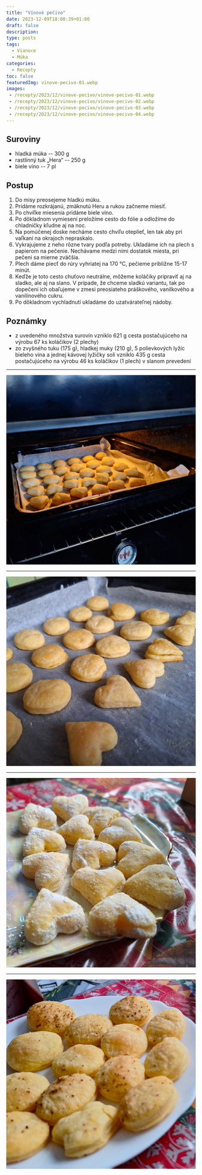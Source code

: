```yaml
---
title: "Vínové pečivo"
date: 2023-12-09T18:08:39+01:00
draft: false
description:
type: posts
tags:
  - Vianoce
  - Múka
categories:
  - Recepty
toc: false
featuredImg: vinove-pecivo-01.webp
images:
 - /recepty/2023/12/vinove-pecivo/vinove-pecivo-01.webp
 - /recepty/2023/12/vinove-pecivo/vinove-pecivo-02.webp
 - /recepty/2023/12/vinove-pecivo/vinove-pecivo-03.webp
 - /recepty/2023/12/vinove-pecivo/vinove-pecivo-04.webp
---
```


## Suroviny

- hladká múka -- 300 g
- rastlinný tuk „Hera“ -- 250 g
- biele víno -- 7 pl

## Postup

1. Do misy preosejeme hladkú múku.
2. Pridáme rozkrájanú, zmäknutú Heru a rukou začneme miesiť.
3. Po chvíľke miesenia pridáme biele víno.
4. Po dôkladnom vymiesení preložíme cesto do fólie a odložíme do chladničky kľudne aj na noc.
5. Na pomúčenej doske necháme cesto chvíľu oteplieť, len tak aby pri vaľkaní na okrajoch nepraskalo.
6. Vykrajujeme z neho rôzne tvary podľa potreby. Ukladáme ich na plech s papierom na pečenie. Nechávame medzi nimi dostatok miesta, pri pečeni sa mierne zväčšia.
7. Plech dáme piecť do rúry vyhriatej na 170 °C, pečieme približne 15-17 minút.
8. Keďže je toto cesto chuťovo neutrálne, môžeme koláčiky pripraviť aj na sladko, ale aj na slano. V prípade, že chceme sladkú variantu, tak po dopečení ich obaľujeme v zmesi preosiateho práškového, vanilkového a vanilínového cukru.
9. Po dôkladnom vychladnutí ukladáme do uzatvárateľnej nádoby.

## Poznámky

- z uvedeného množstva surovín vzniklo 621 g cesta postačujúceho na výrobu 67 ks koláčikov (2 plechy)
- zo zvyšného tuku (175 g), hladkej muky (210 g), 5 polievkových lyžíc bieleho vina a jednej kávovej lyžičky soli vzniklo 435 g cesta postačujúceho na výrobu 46 ks koláčikov (1 plech) v slanom prevedení

---

![Vínové pečivo - proces pečenia](vinove-pecivo-01.webp "Vínové pečivo - proces pečenia (autor: zwieratko, 2023)")

---

![Vínové pečivo - po upečení](vinove-pecivo-02.webp "Vínové pečivo - po upečení (autor: zwieratko, 2023)")

---

![Vínové pečivo - obalené v cukre](vinove-pecivo-03.webp "Vínové pečivo - obalené v cukre (autor: zwieratko, 2023)")

---

![Vínové pečivo - slaný variant](vinove-pecivo-04.webp "Vínové pečivo - slaný variant (autor: zwieratko, 2023)")
